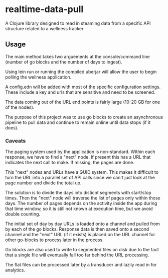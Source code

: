# realtime-data-pull

A Clojure library designed to read in steaming data from a specific API structure related to a wellness tracker

## Usage

The main method takes two arguements at the console/command line (number of go blocks and the number of days to ingest).

Using lein run or running the compiled uberjar will allow the user to begin polling the wellness application.

A config.edn will be added with most of the specific configuration settings. These include a key and urls that are sensitive and need to be screened.

The data coming out of the URL end points is fairly large (10-20 GB for one of the nodes).

The purpose of this project was to use go blocks to create an asynchronous pipeline to pull data and continue to remain online until data stops (if it does).

### Caveats
The paging system used by the application is non-standard. Within each response, we have to find a "next" node. If present this has a URL that indicates the
next call to make. If missing, the pages are done.

This "next" nodes and URLs have a GUID system. This makes it difficult to turn the URL into a parallel set of API calls since we can't just look at the 
page number and divide the total up.

The solution is to divide the days into disticnt segments with start/stop times. Then the "next" node will traverse the list of pages only within those
days. The number of pages depends on the activity inside the app during that time window, so it is still not known at execution time, but we avoid double counting.

The initial set of day by day URLs is loaded onto a channel and pulled from by each of the go blocks. Response data is then saved onto a second channel and the "next"
URL (if it exists) is placed on the URL channel for other go-blocks to process later in the process.

Go blocks are also used to write to segmented files on disk due to the fact that a single file will eventually fall too far behind the URL processing.

The flat files can be processed later by a transducer and lazily read in for analytics.


